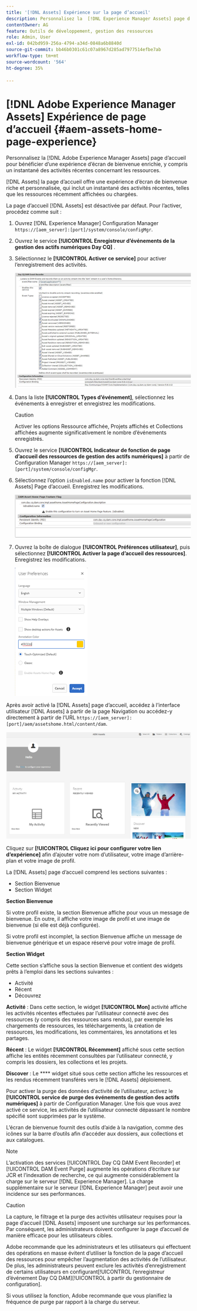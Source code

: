 ```yaml
---
title: '[!DNL Assets] Expérience sur la page d’accueil'
description: Personnalisez la  [!DNL Experience Manager Assets] page d’accueil pour une expérience d’écran de bienvenue riche, y compris un instantané des activités récentes concernant les ressources.
contentOwner: AG
feature: Outils de développement, gestion des ressources
role: Admin, User
exl-id: 042bd959-256a-4794-a34d-0848a6b8840d
source-git-commit: bb46b0301c61c07a8967d285ad7977514efbe7ab
workflow-type: tm+mt
source-wordcount: '564'
ht-degree: 35%

---
```


# [!DNL Adobe Experience Manager Assets] Expérience de page d’accueil {#aem-assets-home-page-experience}

Personnalisez la [!DNL Adobe Experience Manager Assets] page d’accueil pour bénéficier d’une expérience d’écran de bienvenue enrichie, y compris un instantané des activités récentes concernant les ressources.

[!DNL Assets] la page d’accueil offre une expérience d’écran de bienvenue riche et personnalisée, qui inclut un instantané des activités récentes, telles que les ressources récemment affichées ou chargées.

La page d’accueil [!DNL Assets] est désactivée par défaut. Pour l’activer, procédez comme suit :

1. Ouvrez [!DNL Experience Manager] Configuration Manager `https://[aem_server]:[port]/system/console/configMgr`.
1. Ouvrez le service **[!UICONTROL Enregistreur d’événements de la gestion des actifs numériques Day CQ]** .
1. Sélectionnez le **[!UICONTROL Activer ce service]** pour activer l’enregistrement des activités.

   ![chlimage_1-250](assets/chlimage_1-250.png)

1. Dans la liste **[!UICONTROL Types d’événement]**, sélectionnez les événements à enregistrer et enregistrez les modifications.

   >[!CAUTION]
   >
   >Activer les options Ressource affichée, Projets affichés et Collections affichées augmente significativement le nombre d’événements enregistrés.

1. Ouvrez le service **[!UICONTROL Indicateur de fonction de page d’accueil des ressources de gestion des actifs numériques]** à partir de Configuration Manager `https://[aem_server]:[port]/system/console/configMgr`.
1. Sélectionnez l’option `isEnabled.name` pour activer la fonction [!DNL Assets] Page d’accueil. Enregistrez les modifications.

   ![chlimage_1-251](assets/chlimage_1-251.png)

1. Ouvrez la boîte de dialogue **[!UICONTROL Préférences utilisateur]**, puis sélectionnez **[!UICONTROL Activer la page d’accueil des ressources]**. Enregistrez les modifications.

   ![Activation de la page d’accueil des ressources dans la boîte de dialogue Préférences utilisateur](assets/Annotation-color.png)

Après avoir activé la [!DNL Assets] page d’accueil, accédez à l’interface utilisateur [!DNL Assets] à partir de la page Navigation ou accédez-y directement à partir de l’URL `https://[aem_server]:[port]/aem/assetshome.html/content/dam`.

![Configuration du lien d’expérience sur l’interface utilisateur d’Assets](assets/config-experience-link.png)

Cliquez sur **[!UICONTROL Cliquez ici pour configurer votre lien d’expérience]** afin d’ajouter votre nom d’utilisateur, votre image d’arrière-plan et votre image de profil.

La [!DNL Assets] page d’accueil comprend les sections suivantes :

* Section Bienvenue
* Section Widget

**Section Bienvenue**

Si votre profil existe, la section Bienvenue affiche pour vous un message de bienvenue. En outre, il affiche votre image de profil et une image de bienvenue (si elle est déjà configurée).

Si votre profil est incomplet, la section Bienvenue affiche un message de bienvenue générique et un espace réservé pour votre image de profil.

**Section Widget**

Cette section s’affiche sous la section Bienvenue et contient des widgets prêts à l’emploi dans les sections suivantes :

* Activité
* Récent
* Découvrez

**Activité** : Dans cette section, le widget  **[!UICONTROL Mon]** activité affiche les activités récentes effectuées par l’utilisateur connecté avec des ressources (y compris des ressources sans rendus), par exemple les chargements de ressources, les téléchargements, la création de ressources, les modifications, les commentaires, les annotations et les partages.

**Récent** : Le widget  **[!UICONTROL Récemment]** affiché sous cette section affiche les entités récemment consultées par l’utilisateur connecté, y compris les dossiers, les collections et les projets.

**Discover** : Le  **** widget situé sous cette section affiche les ressources et les rendus récemment transférés vers le  [!DNL Assets] déploiement.

Pour activer la purge des données d’activité de l’utilisateur, activez le **[!UICONTROL service de purge des événements de gestion des actifs numériques]** à partir de Configuration Manager. Une fois que vous avez activé ce service, les activités de l’utilisateur connecté dépassant le nombre spécifié sont supprimées par le système.

L’écran de bienvenue fournit des outils d’aide à la navigation, comme des icônes sur la barre d’outils afin d’accéder aux dossiers, aux collections et aux catalogues.

>[!NOTE]
>
>L’activation des services [!UICONTROL Day CQ DAM Event Recorder] et [!UICONTROL DAM Event Purge] augmente les opérations d’écriture sur JCR et l’indexation de recherche, ce qui augmente considérablement la charge sur le serveur [!DNL Experience Manager]. La charge supplémentaire sur le serveur [!DNL Experience Manager] peut avoir une incidence sur ses performances.

>[!CAUTION]
>
>La capture, le filtrage et la purge des activités utilisateur requises pour la page d’accueil [!DNL Assets] imposent une surcharge sur les performances. Par conséquent, les administrateurs doivent configurer la page d’accueil de manière efficace pour les utilisateurs cibles.
>
>Adobe recommande que les administrateurs et les utilisateurs qui effectuent des opérations en masse évitent d’utiliser la fonction de la page d’accueil des ressources pour empêcher l’augmentation des activités de l’utilisateur.  De plus, les administrateurs peuvent exclure les activités d’enregistrement de certains utilisateurs en configurant[!UICONTROL  l’enregistreur d’événement Day CQ DAM][!UICONTROL  à partir du gestionnaire de configuration].
>
>Si vous utilisez la fonction, Adobe recommande que vous planifiez la fréquence de purge par rapport à la charge du serveur.
